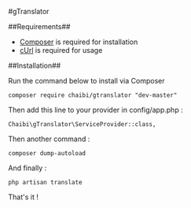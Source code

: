 #gTranslator 

##Requirements##

 * [Composer](https://getcomposer.org) is required for installation
 * [cUrl](https://curl.com) is required for usage

##Installation##

Run the command below to install via Composer

```shell
composer require chaibi/gtranslator "dev-master"
```

Then add this line to your provider in config/app.php :

```shell
Chaibi\gTranslator\ServiceProvider::class,
```

Then another command :

```shell
composer dump-autoload
```

And finally : 
```shell
php artisan translate
```

That's it !


